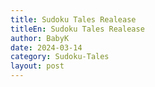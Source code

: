 ```yaml
---
title: Sudoku Tales Realease
titleEn: Sudoku Tales Realease
author: BabyK
date: 2024-03-14
category: Sudoku-Tales
layout: post
---
```

